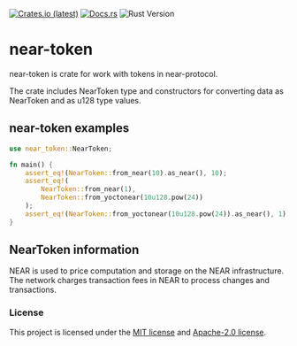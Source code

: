<p>
    <a href="https://crates.io/crates/near-token"><img src="https://img.shields.io/crates/dv/near-token?style=flat-square&logo=near&label=crates.io" alt="Crates.io (latest)"></a>
    <a href="https://docs.rs/near-token/0.0.1/near_token"><img src="https://img.shields.io/docsrs/near-token?style=flat-square" alt="Docs.rs"></a>
    <img src="https://img.shields.io/badge/rustc-1.68%2B-lightgray.svg?style=flat-square" alt="Rust Version">
</p>

# near-token
near-token is crate for work with tokens in near-protocol.

The crate includes NearToken type and constructors for converting data as NearToken and as u128 type values.

## near-token examples 
```rust
use near_token::NearToken;

fn main() {
    assert_eq!(NearToken::from_near(10).as_near(), 10);
    assert_eq!(
        NearToken::from_near(1),
        NearToken::from_yoctonear(10u128.pow(24))
    );
    assert_eq!(NearToken::from_yoctonear(10u128.pow(24)).as_near(), 1);
}
```
## NearToken information
NEAR is used to price computation and storage on the NEAR infrastructure. The network charges transaction fees in NEAR to process changes and transactions.
 



### License

This project is licensed under the [MIT license] and [Apache-2.0 license].

[MIT license]: https://github.com/Mr0melian/near_token/blob/main/LICENSE-MIT
[Apache-2.0 license]:  https://github.com/near/near_token/blob/main/LICENSE-APACHE
[For more information]: https://wiki.near.org/getting-started/near-token/
